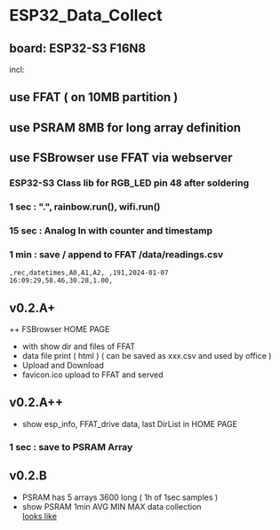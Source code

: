 # ESP32_Data_Collect
## board: ESP32-S3 F16N8
incl:<br/>
## use FFAT ( on 10MB partition )
## use PSRAM 8MB for long array definition
## use FSBrowser use FFAT via webserver 
### ESP32-S3 Class lib for RGB_LED pin 48 after soldering

### 1 sec : ".", rainbow.run(), wifi.run()

### 15 sec : Analog In with counter and timestamp

### 1 min : save / append to FFAT /data/readings.csv

<CODE>,rec,datetimes,A0,A1,A2,
,191,2024-01-07 16:09:29,58.46,30.28,1.00,</CODE>



## v0.2.A+

++ FSBrowser HOME PAGE

* with show dir and files of FFAT<br/>
* data file print ( html ) ( can be saved as xxx.csv and used by office )<br/>
* Upload and Download<br/>
* favicon.ico upload to FFAT and served<br/>

## v0.2.A++

* show esp_info, FFAT_drive data, last DirList in HOME PAGE<br/>

### 1 sec : save to PSRAM Array
## v0.2.B

* PSRAM has 5 arrays 3600 long ( 1h of 1sec samples )<br/>
* show PSRAM 1min AVG MIN MAX data collection<br/>
[ looks like ](http://kll.byethost7.com/kllfusion01/downloads/ESP32_FSBrowser_R16N8.png)
